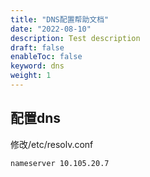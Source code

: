 ```yaml
---
title: "DNS配置帮助文档"
date: "2022-08-10"
description: Test description
draft: false
enableToc: false
keyword: dns
weight: 1
---
```


## 配置dns
修改/etc/resolv.conf
```
nameserver 10.105.20.7
```